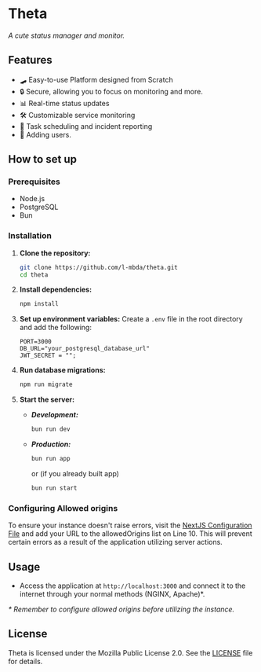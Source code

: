 # Theta
*A cute status manager and monitor.*

## Features
* 🛹 Easy-to-use Platform designed from Scratch
* 🔒 Secure, allowing you to focus on monitoring and more.
* 📊 Real-time status updates
* 🛠️ Customizable service monitoring
* 📅 Task scheduling and incident reporting 
* 👥 Adding users.

## How to set up

### Prerequisites
- Node.js
- PostgreSQL
- Bun

### Installation

1. **Clone the repository:**
    ```sh
    git clone https://github.com/l-mbda/theta.git
    cd theta
    ```

2. **Install dependencies:**
    ```sh
    npm install
    ```

3. **Set up environment variables:**
    Create a `.env` file in the root directory and add the following:
    ```env
    PORT=3000
    DB_URL="your_postgresql_database_url"
    JWT_SECRET = "";
    ```

4. **Run database migrations:**
    ```sh
    npm run migrate
    ```

5. **Start the server:**
    - ***Development:***
        ```sh
        bun run dev
        ```
    - ***Production:***
       ```sh
       bun run app
       ```
       
       or (if you already built app)

       ```sh
       bun run start
       ```

### Configuring Allowed origins

To ensure your instance doesn't raise errors, visit the [NextJS Configuration File](/next.config.mjs) and add your URL to the allowedOrigins list on Line 10. This will prevent certain errors as a result of the application utilizing server actions.

## Usage

- Access the application at `http://localhost:3000` and connect it to the internet through your normal methods (NGINX, Apache)\*.

*\* Remember to configure allowed origins before utilizing the instance.*

## License

Theta is licensed under the Mozilla Public License 2.0. See the [LICENSE](LICENSE) file for details.